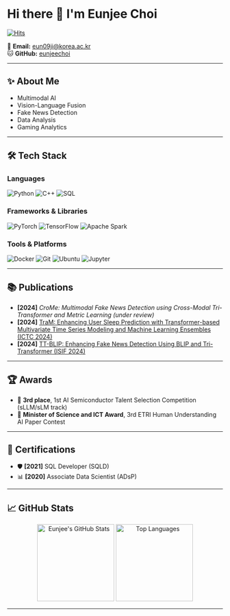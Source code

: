 # Hi there 👋 I'm Eunjee Choi
[![Hits](https://hits.seeyoufarm.com/api/count/incr/badge.svg?url=https://github.com/eunjeechoi&count_bg=%2379C83D&title_bg=%23555555&icon=github.svg&icon_color=%23FFFFFF&title=hits&edge_flat=false)](https://github.com/eunjeechoi)

📧 **Email:** eun09ji@korea.ac.kr  
🐱 **GitHub:** [eunjeechoi](https://github.com/eunjeechoi)  

---

## ✨ About Me
- Multimodal AI
- Vision-Language Fusion
- Fake News Detection
- Data Analysis
- Gaming Analytics
---

## 🛠 Tech Stack

### Languages
![Python](https://img.shields.io/badge/Python-3776AB?style=for-the-badge&logo=python&logoColor=white)
![C++](https://img.shields.io/badge/C++-00599C?style=for-the-badge&logo=cplusplus&logoColor=white)
![SQL](https://img.shields.io/badge/SQL-4479A1?style=for-the-badge&logo=postgresql&logoColor=white)

### Frameworks & Libraries
![PyTorch](https://img.shields.io/badge/PyTorch-EE4C2C?style=for-the-badge&logo=pytorch&logoColor=white)
![TensorFlow](https://img.shields.io/badge/TensorFlow-FF6F00?style=for-the-badge&logo=tensorflow&logoColor=white)
![Apache Spark](https://img.shields.io/badge/Apache_Spark-E25A1C?style=for-the-badge&logo=apachespark&logoColor=white)

### Tools & Platforms
![Docker](https://img.shields.io/badge/Docker-2496ED?style=for-the-badge&logo=docker&logoColor=white)
![Git](https://img.shields.io/badge/Git-F05032?style=for-the-badge&logo=git&logoColor=white)
![Ubuntu](https://img.shields.io/badge/Ubuntu-E95420?style=for-the-badge&logo=ubuntu&logoColor=white)
![Jupyter](https://img.shields.io/badge/Jupyter-F37626?style=for-the-badge&logo=jupyter&logoColor=white)

---

## 📚 Publications

- **[2024]** _CroMe: Multimodal Fake News Detection using Cross-Modal Tri-Transformer and Metric Learning_ *(under review)*
- **[2024]** [TraM: Enhancing User Sleep Prediction with Transformer-based Multivariate Time Series Modeling and Machine Learning Ensembles (ICTC 2024)](https://ieeexplore.ieee.org/abstract/document/10827790)
- **[2024]** [TT-BLIP: Enhancing Fake News Detection Using BLIP and Tri-Transformer (ISIF 2024)](https://ieeexplore.ieee.org/document/10706486)

---

## 🏆 Awards

- 🥉 **3rd place**, 1st AI Semiconductor Talent Selection Competition (sLLM/sLM track)
- 🏅 **Minister of Science and ICT Award**, 3rd ETRI Human Understanding AI Paper Contest

---

## 📜 Certifications

- 🛡️ **[2021]** SQL Developer (SQLD)
- 📊 **[2020]** Associate Data Scientist (ADsP)

---

## 📈 GitHub Stats

<p align="center">
  <img src="https://github-readme-stats.vercel.app/api?username=eunjeechoi&show_icons=true&theme=default" alt="Eunjee's GitHub Stats" height="180px"/>
  <img src="https://github-readme-stats.vercel.app/api/top-langs/?username=eunjeechoi&layout=compact&theme=default" alt="Top Languages" height="180px"/>
</p>

---
